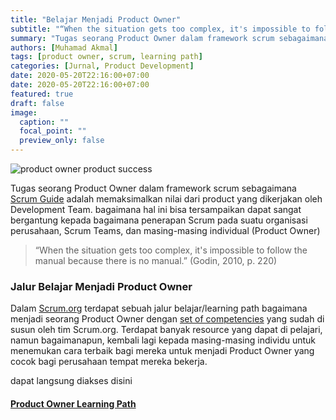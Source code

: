 ```yaml
---
title: "Belajar Menjadi Product Owner"
subtitle: "“When the situation gets too complex, it's impossible to follow the manual because there is no manual.” (Godin, 2010, p. 220)"
summary: "Tugas seorang Product Owner dalam framework scrum sebagaimana [Scrum Guide](https://www.scrumguides.org) adalah memaksimalkan nilai dari product yang dikerjakan oleh Development Team. bagaimana hal ini bisa tersampaikan dapat sangat bergantung kepada bagaimana penerapan Scrum pada suatu organisasi perusahaan, Scrum Teams, dan masing-masing individual (Product Owner)."
authors: [Muhamad Akmal]
tags: [product owner, scrum, learning path]
categories: [Jurnal, Product Development]
date: 2020-05-20T22:16:00+07:00
date: 2020-05-20T22:16:00+07:00
featured: true
draft: false
image:
  caption: ""
  focal_point: ""
  preview_only: false
---
```

![product owner product success](https://i.loli.net/2020/05/20/sI4ELzVrFPMnkOX.png)

Tugas seorang Product Owner dalam framework scrum sebagaimana [Scrum Guide](https://www.scrumguides.org) adalah memaksimalkan nilai dari product yang dikerjakan oleh Development Team. bagaimana hal ini bisa tersampaikan dapat sangat bergantung kepada bagaimana penerapan Scrum pada suatu organisasi perusahaan, Scrum Teams, dan masing-masing individual (Product Owner)

> “When the situation gets too complex, it's impossible to follow the manual because there is no manual.” (Godin, 2010, p. 220)
### Jalur Belajar Menjadi Product Owner 

Dalam [Scrum.org](https://www.scrum.org) terdapat sebuah jalur belajar/learning path bagaimana menjadi seorang Product Owner dengan [set of competencies](https://www.scrum.org/professional-scrum-competencies) yang sudah di susun oleh tim Scrum.org. Terdapat banyak resource yang dapat di pelajari, namun bagaimanapun, kembali lagi kepada masing-masing individu untuk menemukan cara terbaik bagi mereka untuk menjadi Product Owner yang cocok bagi perusahaan tempat mereka bekerja.

dapat langsung diakses disini 

#### [Product Owner Learning Path](https://www.scrum.org/pathway/product-owner-learning-path) 